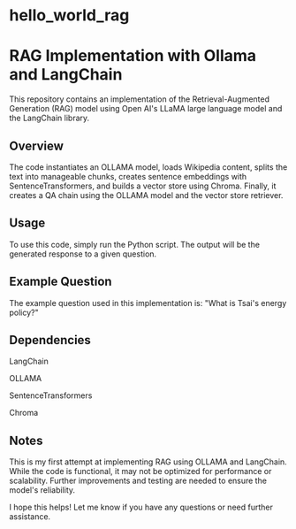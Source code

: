 # hello_world_rag




# RAG Implementation with Ollama and LangChain
 
This repository contains an implementation of the Retrieval-Augmented Generation (RAG) model using Open AI's LLaMA large language model and the LangChain library.
 
## Overview
 
The code instantiates an OLLAMA model, loads Wikipedia content, splits the text into manageable chunks, creates sentence embeddings with SentenceTransformers, and builds a vector store using Chroma. Finally, it creates a QA chain using the OLLAMA model and the vector store retriever.
 
## Usage
 
To use this code, simply run the Python script. The output will be the generated response to a given question.
 
## Example Question
 
The example question used in this implementation is: "What is Tsai's energy policy?"
 
## Dependencies
 
 
LangChain
 
OLLAMA
 
SentenceTransformers
 
Chroma
 
 
## Notes
 
This is my first attempt at implementing RAG using OLLAMA and LangChain. While the code is functional, it may not be optimized for performance or scalability. Further improvements and testing are needed to ensure the model's reliability.
 
I hope this helps! Let me know if you have any questions or need further assistance.
